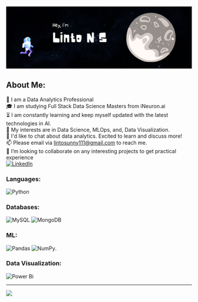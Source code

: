![image](Github-Social-Preview.jpg)


## About Me:
🏅 I am a Data Analytics Professional</br>
🎓 I am studying Full Stack Data Science Masters from iNeuron.ai</br>
⏳ I am constantly learning and keep myself updated with the latest technologies in AI.</br>
🤔 My interests are in Data Science, MLOps, and, Data Visualization.</br>
💬 I'd like to chat about data analytics. Excited to learn and discuss more!</br>
📫 Please email via lintosunny111@gmail.com to reach me.</br>
👯 I’m looking to collaborate on any interesting projects to get practical experience</br>
[![LinkedIn](https://img.shields.io/badge/LinkedIn-%230077B5.svg?logo=linkedin&logoColor=white)](https://linkedin.com/in/lintons) 

### Languages:
![Python](https://img.shields.io/badge/python-3670A0?style=for-the-badge&logo=python&logoColor=ffdd54) 
### Databases:
![MySQL](https://img.shields.io/badge/mysql-%2300000f.svg?style=for-the-badge&logo=mysql&logoColor=white) 
![MongoDB](https://img.shields.io/badge/MongoDB-%234ea94b.svg?style=for-the-badge&logo=mongodb&logoColor=white)
### ML:
![Pandas](https://img.shields.io/badge/pandas-%23150458.svg?style=for-the-badge&logo=pandas&logoColor=white) 
![NumPy](https://img.shields.io/badge/numpy-%23013243.svg?style=for-the-badge&logo=numpy&logoColor=white).  
### Data Visualization:
![Power Bi](https://img.shields.io/badge/power_bi-F2C811?style=for-the-badge&logo=powerbi&logoColor=black)

---
[![](https://visitcount.itsvg.in/api?id=lintosunny&icon=0&color=0)](https://visitcount.itsvg.in)

<!-- Proudly created with GPRM ( https://gprm.itsvg.in ) -->
